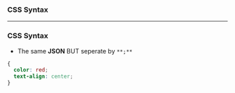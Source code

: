 ### CSS Syntax

--------------------------------------------------------------

### CSS Syntax

* The same **JSON** BUT seperate by `**;**`

```css
{
  color: red;
  text-align: center;
}
```

